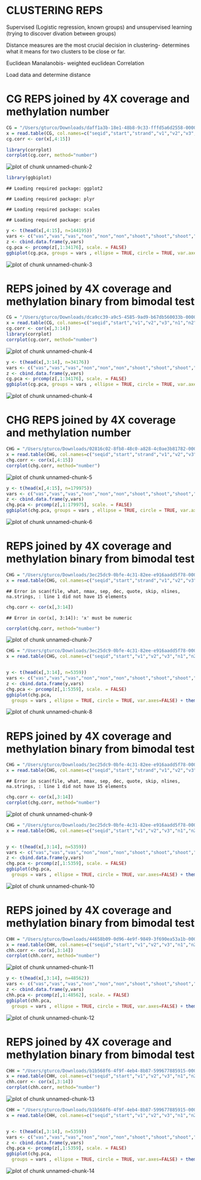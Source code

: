 CLUSTERING REPS
========================================================

Supervised (Logistic regression, known groups) and unsupervised learning (trying to discover divation between groups)

Distance measures are the most crucial decision in clustering- determines what it means for two clusters to be close or far.

Euclidean
Manalanobis- weighted euclidean
Correlation


Load data and determine distance

CG REPS joined by 4X coverage and methylation number
========================================================


```r
CG = "/Users/gturco/Downloads/daff1a3b-18e1-48b8-9c33-fffd5a6d2558-000000"
x = read.table(CG, col.names=c("seqid","start","strand","v1","v2","v3","n1","n2","n3","s1","s2","s3","r1","r2","r3"), sep="\t", header= FALSE)
cg.corr <- cor(x[,4:15])
```


```r
library(corrplot)
corrplot(cg.corr, method="number")
```

![plot of chunk unnamed-chunk-2](figure/unnamed-chunk-2-1.png)



```r
library(ggbiplot)
```

```
## Loading required package: ggplot2
```

```
## Loading required package: plyr
```

```
## Loading required package: scales
```

```
## Loading required package: grid
```

```r
y <- t(head(x[,4:15], n=144195))
vars <- c("vas","vas","vas","non","non","non","shoot","shoot","shoot","root","root","root")
z <- cbind.data.frame(y,vars)
cg.pca <- prcomp(z[,1:34176], scale. = FALSE)
ggbiplot(cg.pca, groups = vars , ellipse = TRUE, circle = TRUE, var.axes=FALSE) + theme_classic() 
```

![plot of chunk unnamed-chunk-3](figure/unnamed-chunk-3-1.png)


REPS joined by 4X coverage and methylation binary from bimodal test
==================================================================



```r
CG = "/Users/gturco/Downloads/dca9cc39-a9c5-4585-9ad9-b67db560033b-000000-CG"
x = read.table(CG, col.names=c("seqid","start","v1","v2","v3","n1","n2","n3","s1","s2","s3","r1","r2","r3"), sep="\t", header= FALSE)
cg.corr <- cor(x[,3:14])
library(corrplot)
corrplot(cg.corr, method="number")
```

![plot of chunk unnamed-chunk-4](figure/unnamed-chunk-4-1.png)

```r
y <- t(head(x[,3:14], n=34176))
vars <- c("vas","vas","vas","non","non","non","shoot","shoot","shoot","root","root","root")
z <- cbind.data.frame(y,vars)
cg.pca <- prcomp(z[,1:34176], scale. = FALSE)
ggbiplot(cg.pca, groups = vars , ellipse = TRUE, circle = TRUE, var.axes=FALSE) + theme_classic() 
```

![plot of chunk unnamed-chunk-4](figure/unnamed-chunk-4-2.png)


CHG REPS joined by 4X coverage and methylation number
========================================================


```r
CHG = "/Users/gturco/Downloads/02816c02-8fb8-48c0-a828-4c0ae3b81782-000000"
x = read.table(CHG, col.names=c("seqid","start","strand","v1","v2","v3","n1","n2","n3","s1","s2","s3","r1","r2","r3"), sep="\t", header= FALSE)
chg.corr <- cor(x[,4:15])
corrplot(chg.corr, method="number")
```

![plot of chunk unnamed-chunk-5](figure/unnamed-chunk-5-1.png)



```r
y <- t(head(x[,4:15], n=179975))
vars <- c("vas","vas","vas","non","non","non","shoot","shoot","shoot","root","root","root")
z <- cbind.data.frame(y,vars)
chg.pca <- prcomp(z[,1:179975], scale. = FALSE)
ggbiplot(chg.pca, groups = vars , ellipse = TRUE, circle = TRUE, var.axes=FALSE) + theme_classic() 
```

![plot of chunk unnamed-chunk-6](figure/unnamed-chunk-6-1.png)

REPS joined by 4X coverage and methylation binary from bimodal test
======================================================================


```r
CHG = "/Users/gturco/Downloads/3ec25dc9-0bfe-4c31-82ee-e916aadd5f78-000000-root2"
x = read.table(CHG, col.names=c("seqid","start","strand","v1","v2","v3","n1","n2","n3","s1","s2","s3","r1","r2","r3"), sep="\t", header= FALSE)
```

```
## Error in scan(file, what, nmax, sep, dec, quote, skip, nlines, na.strings, : line 1 did not have 15 elements
```

```r
chg.corr <- cor(x[,3:14])
```

```
## Error in cor(x[, 3:14]): 'x' must be numeric
```

```r
corrplot(chg.corr, method="number")
```

![plot of chunk unnamed-chunk-7](figure/unnamed-chunk-7-1.png)



```r
CHG = "/Users/gturco/Downloads/3ec25dc9-0bfe-4c31-82ee-e916aadd5f78-000000-root2"
x = read.table(CHG, col.names=c("seqid","start","v1","v2","v3","n1","n2","n3","s1","s2","s3","r1","r2","r3"), sep="\t", header= FALSE)


y <- t(head(x[,3:14], n=5359))
vars <- c("vas","vas","vas","non","non","non","shoot","shoot","shoot","root","root","root")
z <- cbind.data.frame(y,vars)
chg.pca <- prcomp(z[,1:5359], scale. = FALSE)
ggbiplot(chg.pca,
  groups = vars , ellipse = TRUE, circle = TRUE, var.axes=FALSE) + theme_classic() 
```

![plot of chunk unnamed-chunk-8](figure/unnamed-chunk-8-1.png)


REPS joined by 4X coverage and methylation binary from bimodal test
======================================================================


```r
CHG = "/Users/gturco/Downloads/3ec25dc9-0bfe-4c31-82ee-e916aadd5f78-000000"
x = read.table(CHG, col.names=c("seqid","start","strand","v1","v2","v3","n1","n2","n3","s1","s2","s3","r1","r2","r3"), sep="\t", header= FALSE)
```

```
## Error in scan(file, what, nmax, sep, dec, quote, skip, nlines, na.strings, : line 1 did not have 15 elements
```

```r
chg.corr <- cor(x[,3:14])
corrplot(chg.corr, method="number")
```

![plot of chunk unnamed-chunk-9](figure/unnamed-chunk-9-1.png)



```r
CHG = "/Users/gturco/Downloads/3ec25dc9-0bfe-4c31-82ee-e916aadd5f78-000000"
x = read.table(CHG, col.names=c("seqid","start","v1","v2","v3","n1","n2","n3","s1","s2","s3","r1","r2","r3"), sep="\t", header= FALSE)


y <- t(head(x[,3:14], n=5359))
vars <- c("vas","vas","vas","non","non","non","shoot","shoot","shoot","root","root","root")
z <- cbind.data.frame(y,vars)
chg.pca <- prcomp(z[,1:5359], scale. = FALSE)
ggbiplot(chg.pca,
  groups = vars , ellipse = TRUE, circle = TRUE, var.axes=FALSE) + theme_classic() 
```

![plot of chunk unnamed-chunk-10](figure/unnamed-chunk-10-1.png)

REPS joined by 4X coverage and methylation binary from bimodal test
======================================================================


```r
CHH = "/Users/gturco/Downloads/44658b09-0d96-4e9f-9849-3f690ea53a1b-000000"
x = read.table(CHH, col.names=c("seqid","start","v1","v2","v3","n1","n2","n3","s1","s2","s3","r1","r2","r3"), sep="\t", header= FALSE)
chh.corr <- cor(x[,3:14])
corrplot(chh.corr, method="number")
```

![plot of chunk unnamed-chunk-11](figure/unnamed-chunk-11-1.png)



```r
y <- t(head(x[,3:14], n=48562))
vars <- c("vas","vas","vas","non","non","non","shoot","shoot","shoot","root","root","root")
z <- cbind.data.frame(y,vars)
chh.pca <- prcomp(z[,1:48562], scale. = FALSE)
ggbiplot(chh.pca,
  groups = vars , ellipse = TRUE, circle = TRUE, var.axes=FALSE) + theme_classic() 
```

![plot of chunk unnamed-chunk-12](figure/unnamed-chunk-12-1.png)

REPS joined by 4X coverage and methylation binary from bimodal test
======================================================================


```r
CHH = "/Users/gturco/Downloads/b1b568f6-4f9f-4eb4-8b87-599677885915-000000"
x = read.table(CHH, col.names=c("seqid","start","v1","v2","v3","n1","n2","n3","s1","s2","s3","r1","r2","r3"), sep="\t", header= FALSE)
chh.corr <- cor(x[,3:14])
corrplot(chh.corr, method="number")
```

![plot of chunk unnamed-chunk-13](figure/unnamed-chunk-13-1.png)



```r
CHH = "/Users/gturco/Downloads/b1b568f6-4f9f-4eb4-8b87-599677885915-000000"
x = read.table(CHH, col.names=c("seqid","start","v1","v2","v3","n1","n2","n3","s1","s2","s3","r1","r2","r3"), sep="\t", header= FALSE)


y <- t(head(x[,3:14], n=5359))
vars <- c("vas","vas","vas","non","non","non","shoot","shoot","shoot","root","root","root")
z <- cbind.data.frame(y,vars)
chg.pca <- prcomp(z[,1:5359], scale. = FALSE)
ggbiplot(chg.pca,
  groups = vars , ellipse = TRUE, circle = TRUE, var.axes=FALSE) + theme_classic() 
```

![plot of chunk unnamed-chunk-14](figure/unnamed-chunk-14-1.png)
